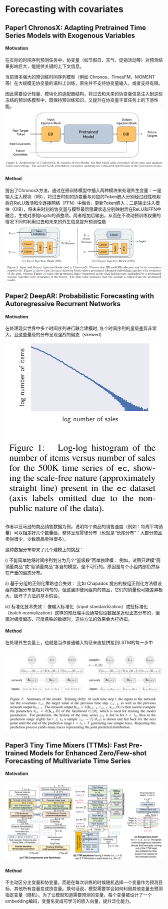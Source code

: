 # Forecasting with covariates

## Paper1 ChronosX: Adapting Pretrained Time Series Models with Exogenous Variables

#### Motivation

在实际的时间序列预测任务中，协变量（如节假日、天气、促销活动等）对预测结果影响巨大，能提供关键的上下文信息。

当前很多强大的预训练时间序列模型（例如 Chronos、TimesFM、MOMENT 等）在大规模无协变量的语料上训练，原生并不支持协变量输入，或者支持有限。

因此需要设计轻量、模块化的适配器结构，将过去和未来的协变量信息注入到这些冻结的预训练模型中，既保持预训练知识，又提升在协变量丰富任务上的下游性能。
![Figure 1.1 ](Figure/1.1.png)




#### Method

提出了ChronosX方法，通过在预训练模型中插入两种模块来处理外生变量：一是输入注入模块（IIB），将过去时刻的协变量与对应的Token嵌入分别经过线性映射后在ReLU激活和全连接网络（FFN）中融合，更新Token嵌入；二是输出注入模块（OIB），将未来时刻的协变量与模型最后隐藏状态分别映射后在ReLU和FFN中融合，生成对原始logits的调整项，两者相加后输出，从而在不改动预训练权重的情况下同时利用过去和未来的外生信息提升预测性能
![Figure 1.2 ](Figure/1.2.png)




## Paper2 DeepAR: Probabilistic Forecasting with Autoregressive Recurrent Networks

#### Motivation

在处理现实世界中多个时间序列进行联合建模时, 各个时间序列的量级差异非常大，且这些量级的分布呈现强烈的偏态（skewed）
![Figure 2.1 ](Figure/2.1.png)


作者以亚马逊的商品销售数据为例，说明每个商品的销售速度（例如：每周平均销量）可以相差好几个数量级，整体呈现幂律分布（也就是“长尾分布”：大部分商品卖得很少，少数商品卖得很多）。

这种数据分布带来了几个建模上的挑战：

i) 不能简单地将时间序列划分为几个“量级段”再单独建模：
例如，试图只建模“高销量商品”或“低销量商品”各自的模型，是不可行的。原因是每个小组内部仍然存在严重的偏态分布。

ii) 基于分组的正则化策略也会失效：
比如 Chapados 提出的按组正则化方法假设组内数据分布是相对均匀的，但这里即便同组内的商品，它们的销量也可能差异极大，破坏了方法的基本假设。

iii) 标准化技术失效：
像输入标准化（input standardization）或批标准化（batch normalization）这样的预处理手段通常假设数据是近似正态分布的，但面对极度偏态、尺度悬殊的数据时，这些方法的效果会大打折扣。

#### Method

在处理外生变量上，也就是当作普通输入特征来直接拼接到LSTM的每一步中

![Figure 2.2 ](Figure/2.2.png)


## Paper3 Tiny Time Mixers (TTMs): Fast Pre-trained Models for Enhanced Zero/Few-shot Forecasting of Multivariate Time Series

#### Motivation
![Figure 3.1 ](Figure/3.1.png)
#### Method
不主动区分主变量和协变量，而是在每次训练的时候随机选择一个变量作为预测目标，其他所有变量变成协变量。换句话说，模型需要学会如何利用其他变量去预测指定变量（随机）。为了让模型知道需要预测的变量，每个变量被设计了一个embedding编码，变量名变成可学习的嵌入向量，提升泛化能力。
